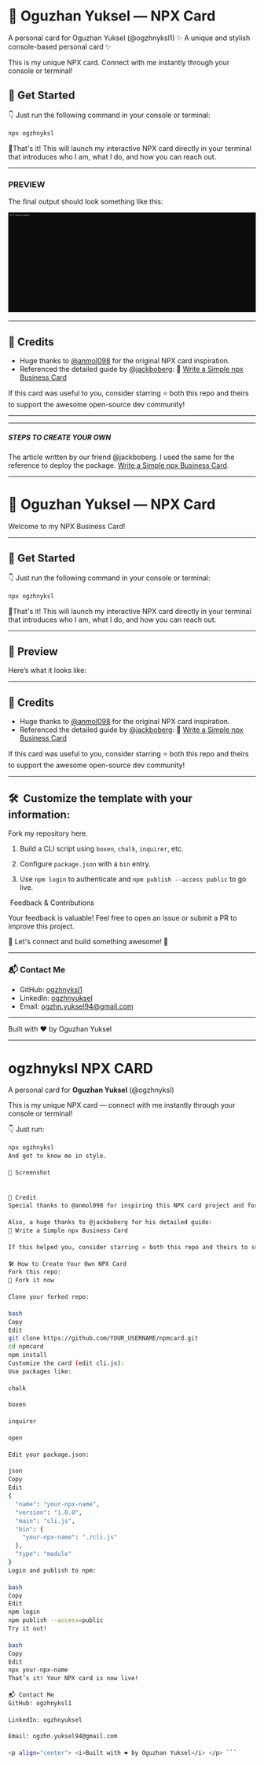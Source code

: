 # 👤 Oguzhan Yuksel — NPX Card
 A personal card for Oguzhan Yuksel (@ogzhnyksl1)
✨ A unique and stylish console-based personal card ✨

This is my unique NPX card. Connect with me instantly through your console or terminal!
## 🚀 Get Started

👇 Just run the following command in your console or terminal:

```bash
npx ogzhnyksl
```

🎉That's it! This will launch my interactive NPX card directly in your terminal that introduces who I am, what I do, and how you can reach out.

---

### PREVIEW

The final output should look something like this:

![image](https://github.com/ogzhnyksl1/npmcard/blob/7094729514b47f71728842453e934776e852a9ee/Namecard_GIF.gif)


---

## 🙏 Credits

* Huge thanks to [@anmol098](https://github.com/anmol098) for the original NPX card inspiration.
* Referenced the detailed guide by [@jackboberg](https://github.com/jackboberg):
  📘 [Write a Simple npx Business Card](https://studioelsa.se/blog/open-source-oss-npx-business-card)

If this card was useful to you, consider starring ⭐ both this repo and theirs to support the awesome open-source dev community!

---

<hr/>

##### STEPS TO CREATE YOUR OWN
The article written by our friend @jackboberg. I used the same for the reference to deploy the package. 
[Write a Simple npx Business Card](https://studioelsa.se/blog/open-source-oss-npx-business-card). 

---

# 👤 Oguzhan Yuksel — NPX Card

Welcome to my NPX Business Card!&#x20;


---

## 🚀 Get Started

👇 Just run the following command in your console or terminal:

```bash
npx ogzhnyksl
```

🎉That's it! This will launch my interactive NPX card directly in your terminal that introduces who I am, what I do, and how you can reach out.

---

## 📸 Preview

Here’s what it looks like:

---

## 🙏 Credits

* Huge thanks to [@anmol098](https://github.com/anmol098) for the original NPX card inspiration.
* Referenced the detailed guide by [@jackboberg](https://github.com/jackboberg):
  📘 [Write a Simple npx Business Card](https://studioelsa.se/blog/open-source-oss-npx-business-card)

If this card was useful to you, consider starring ⭐ both this repo and theirs to support the awesome open-source dev community!

---

## 🛠️  Customize the template with your information:

Fork my repository here.

1. Build a CLI script using `boxen`, `chalk`, `inquirer`, etc.

2. Configure `package.json` with a `bin` entry.

3. Use `npm login` to authenticate and `npm publish --access public` to go live.

 Feedback & Contributions

Your feedback is valuable! Feel free to open an issue or submit a PR to improve this project.

🌟 Let's connect and build something awesome! 🌟

---

### 📬 Contact Me

* GitHub: [ogzhnyksl1](https://github.com/ogzhnyksl1)
* LinkedIn: [ogzhnyuksel](https://www.linkedin.com/in/ogzhnyuksel/)
* Email: [ogzhn.yuksel94@gmail.com](mailto:ogzhn.yuksel94@gmail.com)

---

Built with ❤️ by Oguzhan Yuksel

---


# ogzhnyksl NPX CARD

A personal card for **Oguzhan Yuksel** (@ogzhnyksl)

This is my unique NPX card — connect with me instantly through your console or terminal!

👇 Just run:
```bash
npx ogzhnyksl
And get to know me in style.

📸 Screenshot


🙏 Credit
Special thanks to @anmol098 for inspiring this NPX card project and for the original open-source implementation.

Also, a huge thanks to @jackboberg for his detailed guide:
📘 Write a Simple npx Business Card

If this helped you, consider starring ⭐ both this repo and theirs to support open source!

🛠️ How to Create Your Own NPX Card
Fork this repo:
🔗 Fork it now

Clone your forked repo:

bash
Copy
Edit
git clone https://github.com/YOUR_USERNAME/npmcard.git
cd npmcard
npm install
Customize the card (edit cli.js):
Use packages like:

chalk

boxen

inquirer

open

Edit your package.json:

json
Copy
Edit
{
  "name": "your-npx-name",
  "version": "1.0.0",
  "main": "cli.js",
  "bin": {
    "your-npx-name": "./cli.js"
  },
  "type": "module"
}
Login and publish to npm:

bash
Copy
Edit
npm login
npm publish --access=public
Try it out!

bash
Copy
Edit
npx your-npx-name
That’s it! Your NPX card is now live!

📬 Contact Me
GitHub: ogzhnyksl1

LinkedIn: ogzhnyuksel

Email: ogzhn.yuksel94@gmail.com

<p align="center"> <i>Built with ❤️ by Oguzhan Yuksel</i> </p> ```